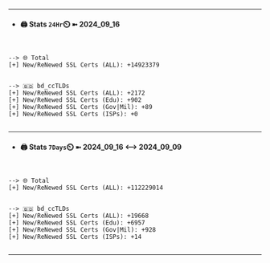

---
- #### 🖨️ **Stats** `24Hr`⏲️ ➼ 2024_09_16
```console


--> 🌐 Total
[+] New/ReNewed SSL Certs (ALL): +14923379


--> 🇧🇩 bd_ccTLDs
[+] New/ReNewed SSL Certs (ALL): +2172
[+] New/ReNewed SSL Certs (Edu): +902
[+] New/ReNewed SSL Certs (Gov|Mil): +89
[+] New/ReNewed SSL Certs (ISPs): +0


```

---
- #### 🖨️ **Stats** `7Days`⏲️ ➼ 2024_09_16 <--> 2024_09_09
```console


--> 🌐 Total
[+] New/ReNewed SSL Certs (ALL): +112229014


--> 🇧🇩 bd_ccTLDs
[+] New/ReNewed SSL Certs (ALL): +19668
[+] New/ReNewed SSL Certs (Edu): +6957
[+] New/ReNewed SSL Certs (Gov|Mil): +928
[+] New/ReNewed SSL Certs (ISPs): +14


```

---

